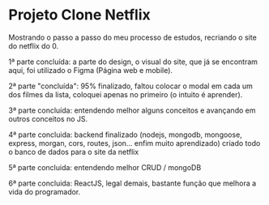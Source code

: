 # Projeto Clone Netflix
 
Mostrando o passo a passo do meu processo de estudos, recriando o site do netflix do 0.

1ª parte concluída: a parte do design, o visual do site, que já se encontram aqui, foi utilizado o Figma (Página web e mobile).

2ª parte "concluída": 95% finalizado, faltou colocar o modal em cada um dos filmes da lista, coloquei apenas no primeiro (o intuito é aprender).

3ª parte concluída: entendendo melhor alguns conceitos e avançando em outros conceitos no JS.

4ª parte concluida: backend finalizado (nodejs, mongodb, mongoose, express, morgan, cors, routes, json... enfim muito aprendizado) criado todo o banco de dados para o site da netflix

5ª parte concluida: entendendo melhor CRUD / mongoDB

6ª parte concluida: ReactJS, legal demais, bastante função que melhora a vida do programador.




